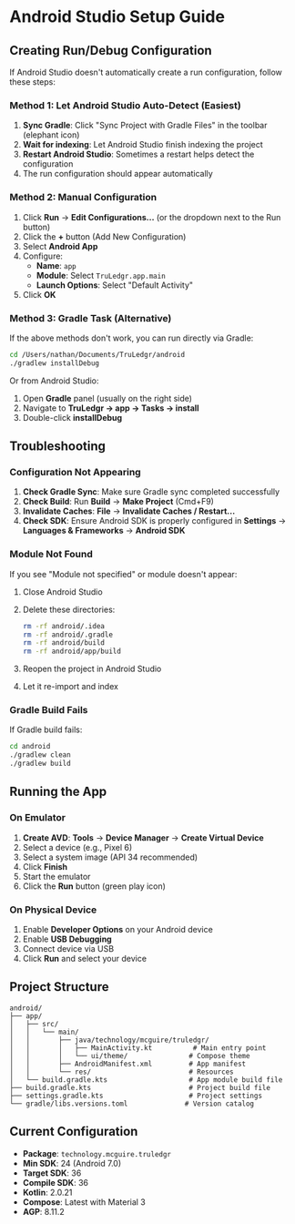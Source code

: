 # Android Studio Setup Guide

## Creating Run/Debug Configuration

If Android Studio doesn't automatically create a run configuration, follow these steps:

### Method 1: Let Android Studio Auto-Detect (Easiest)

1. **Sync Gradle**: Click "Sync Project with Gradle Files" in the toolbar (elephant icon)
2. **Wait for indexing**: Let Android Studio finish indexing the project
3. **Restart Android Studio**: Sometimes a restart helps detect the configuration
4. The run configuration should appear automatically

### Method 2: Manual Configuration

1. Click **Run** → **Edit Configurations...** (or the dropdown next to the Run button)
2. Click the **+** button (Add New Configuration)
3. Select **Android App**
4. Configure:
   - **Name**: `app`
   - **Module**: Select `TruLedgr.app.main`
   - **Launch Options**: Select "Default Activity"
5. Click **OK**

### Method 3: Gradle Task (Alternative)

If the above methods don't work, you can run directly via Gradle:

```bash
cd /Users/nathan/Documents/TruLedgr/android
./gradlew installDebug
```

Or from Android Studio:

1. Open **Gradle** panel (usually on the right side)
2. Navigate to **TruLedgr → app → Tasks → install**
3. Double-click **installDebug**

## Troubleshooting

### Configuration Not Appearing

1. **Check Gradle Sync**: Make sure Gradle sync completed successfully
2. **Check Build**: Run **Build** → **Make Project** (Cmd+F9)
3. **Invalidate Caches**: **File** → **Invalidate Caches / Restart...**
4. **Check SDK**: Ensure Android SDK is properly configured in **Settings** → **Languages & Frameworks** → **Android SDK**

### Module Not Found

If you see "Module not specified" or module doesn't appear:

1. Close Android Studio
2. Delete these directories:

   ```bash
   rm -rf android/.idea
   rm -rf android/.gradle
   rm -rf android/build
   rm -rf android/app/build
   ```

3. Reopen the project in Android Studio
4. Let it re-import and index

### Gradle Build Fails

If Gradle build fails:

```bash
cd android
./gradlew clean
./gradlew build
```

## Running the App

### On Emulator

1. **Create AVD**: **Tools** → **Device Manager** → **Create Virtual Device**
2. Select a device (e.g., Pixel 6)
3. Select a system image (API 34 recommended)
4. Click **Finish**
5. Start the emulator
6. Click the **Run** button (green play icon)

### On Physical Device

1. Enable **Developer Options** on your Android device
2. Enable **USB Debugging**
3. Connect device via USB
4. Click **Run** and select your device

## Project Structure

```text
android/
├── app/
│   ├── src/
│   │   └── main/
│   │       ├── java/technology/mcguire/truledgr/
│   │       │   ├── MainActivity.kt          # Main entry point
│   │       │   └── ui/theme/               # Compose theme
│   │       ├── AndroidManifest.xml         # App manifest
│   │       └── res/                        # Resources
│   └── build.gradle.kts                    # App module build file
├── build.gradle.kts                        # Project build file
├── settings.gradle.kts                     # Project settings
└── gradle/libs.versions.toml              # Version catalog
```

## Current Configuration

- **Package**: `technology.mcguire.truledgr`
- **Min SDK**: 24 (Android 7.0)
- **Target SDK**: 36
- **Compile SDK**: 36
- **Kotlin**: 2.0.21
- **Compose**: Latest with Material 3
- **AGP**: 8.11.2
